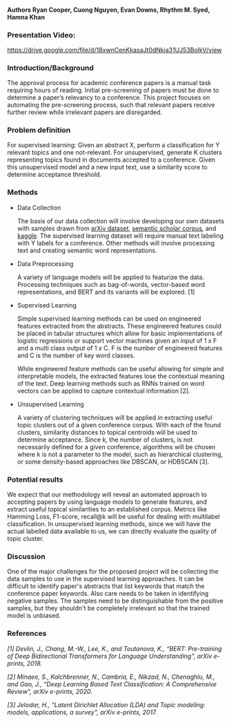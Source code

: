 #### Authors Ryan Cooper, Cuong Nguyen, Evan Downs, Rhythm M. Syed, Hamna Khan

### Presentation Video:

https://drive.google.com/file/d/18xwnCenKkasaJt0dNkja31UJ53BolkV/view

### Introduction/Background  

The approval process for academic conference papers is a manual task requiring hours of reading. Initial pre-screening of papers must be done to determine a paper’s relevancy to a conference. This project focuses on automating the pre-screening process, such that relevant papers receive further review while irrelevant papers are disregarded.

### Problem definition  

For supervised learning: Given an abstract X, perform a classification for Y relevant topics and one not-relevant. For unsupervised, generate K clusters representing topics found in documents accepted to a conference. Given this unsupervised model and a new input text, use a similarity score to determine acceptance threshold.

### Methods  

- Data Collection  

    The basis of our data collection will involve developing our own datasets with samples drawn from [arXiv dataset](https://www.kaggle.com/Cornell-University/arxiv), [semantic scholar corpus](http://s2-public-api-prod.us-west-2.elasticbeanstalk.com/corpus/), and [kaggle](https://www.kaggle.com/nikhilmittal/research-paper-abstracts?select=data_input.csv). The supervised learning dataset will require manual text labeling with Y labels for a conference. Other methods will involve processing text and creating semantic word representations.

- Data Preprocessing  

    A variety of language models will be applied to featurize the data. Processing techniques such as bag-of-words, vector-based word representations, and BERT and its variants will be explored. [1]

- Supervised Learning 

    Simple supervised learning methods can be used on engineered features extracted from the abstracts. These engineered features could be placed in tabular structures which allow for basic implementations of logistic regressions or support vector machines given an input of 1 x F and a multi class output of 1 x C. F is the number of engineered features and C is the number of key word classes.
 
    While engineered feature methods can be useful allowing for simple and interpretable models, the extracted features lose the contextual meaning of the text. Deep learning methods such as RNNs trained on word vectors can be applied to capture contextual information [2].

- Unsupervised Learning  

    A variety of clustering techniques will be applied in extracting useful topic clusters out of a given conference corpus. With each of the found clusters, similarity distances to topical centroids will be used to determine acceptance. Since k, the number of clusters, is not necessarily defined for a given conference, algorithms will be chosen where k is not a parameter to the model, such as hierarchical clustering, or some density-based approaches like DBSCAN, or HDBSCAN [3].

### Potential results  

We expect that our methodology will reveal an automated approach to accepting papers by using language models to generate features, and extract useful topical similarities to an established corpus. Metrics like Hamming Loss, F1-score, recall@k will be useful for dealing with multilabel classification. In unsupervised learning methods, since we will have the actual labelled data available to us, we can directly evaluate the quality of topic cluster.


### Discussion  

One of the major challenges for the proposed project will be collecting the data samples to use in the supervised learning approaches. It can be difficult to identify paper's abstracts that list keywords that match the conference paper keywords. Also care needs to be taken in identifying negative samples. The samples need to be distinguishable from the positive samples, but they shouldn't be completely irrelevant so that the trained model is unbiased.
 

### References  

*[1] Devlin, J., Chang, M.-W., Lee, K., and Toutanova, K., “BERT: Pre-training of Deep Bidirectional Transformers for Language Understanding”, <i>arXiv e-prints</i>, 2018.*
 
*[2] Minaee, S., Kalchbrenner, N., Cambria, E., Nikzad, N., Chenaghlu, M., and Gao, J., “Deep Learning Based Text Classification: A Comprehensive Review”, arXiv e-prints, 2020.*  

*[3] Jelodar, H., “Latent Dirichlet Allocation (LDA) and Topic modeling: models, applications, a survey”, arXiv e-prints, 2017.*




